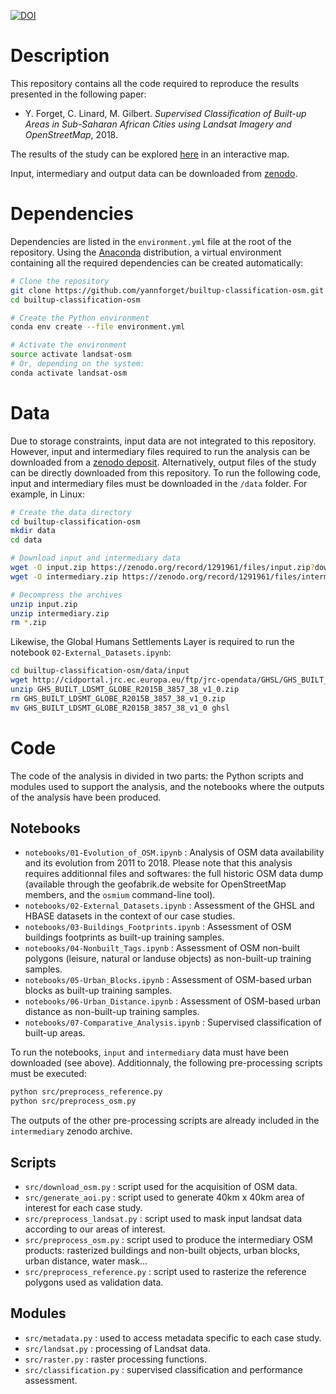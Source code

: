 [![DOI](https://zenodo.org/badge/133227237.svg)](https://zenodo.org/badge/latestdoi/133227237)

# Description

This repository contains all the code required to reproduce the results presented in the following paper:

* Y. Forget, C. Linard, M. Gilbert. *Supervised Classification of Built-up Areas in Sub-Saharan African Cities using Landsat Imagery and OpenStreetMap*, 2018.

The results of the study can be explored [here](http://maupp.ulb.ac.be/page/forget2018/) in an interactive map.

Input, intermediary and output data can be downloaded from [zenodo](https://zenodo.org/record/1291961).

# Dependencies

Dependencies are listed in the `environment.yml` file at the root of the repository. Using the [Anaconda](https://www.anaconda.com/download) distribution, a virtual environment containing all the required dependencies can be created automatically:

``` sh
# Clone the repository
git clone https://github.com/yannforget/builtup-classification-osm.git
cd builtup-classification-osm

# Create the Python environment
conda env create --file environment.yml

# Activate the environment
source activate landsat-osm
# Or, depending on the system:
conda activate landsat-osm
```

# Data

Due to storage constraints, input data are not integrated to this repository. However, input and intermediary files required to run the analysis can be downloaded from a [zenodo deposit](https://zenodo.org/record/1291961). Alternatively, output files of the study can be directly downloaded from this repository. To run the following code, input and intermediary files must be downloaded in the `/data` folder. For example, in Linux:

``` sh
# Create the data directory
cd builtup-classification-osm
mkdir data
cd data

# Download input and intermediary data
wget -O input.zip https://zenodo.org/record/1291961/files/input.zip?download=1
wget -O intermediary.zip https://zenodo.org/record/1291961/files/intermediary.zip?download=1

# Decompress the archives
unzip input.zip
unzip intermediary.zip
rm *.zip
```

Likewise, the Global Humans Settlements Layer is required to run the notebook `02-External_Datasets.ipynb`:

``` sh
cd builtup-classification-osm/data/input
wget http://cidportal.jrc.ec.europa.eu/ftp/jrc-opendata/GHSL/GHS_BUILT_LDSMT_GLOBE_R2015B/GHS_BUILT_LDSMT_GLOBE_R2015B_3857_38/V1-0/GHS_BUILT_LDSMT_GLOBE_R2015B_3857_38_v1_0.zip
unzip GHS_BUILT_LDSMT_GLOBE_R2015B_3857_38_v1_0.zip
rm GHS_BUILT_LDSMT_GLOBE_R2015B_3857_38_v1_0.zip
mv GHS_BUILT_LDSMT_GLOBE_R2015B_3857_38_v1_0 ghsl
```

# Code

The code of the analysis in divided in two parts: the Python scripts and modules used to support the analysis, and the notebooks where the outputs of the analysis have been produced.

## Notebooks

* `notebooks/01-Evolution_of_OSM.ipynb` : Analysis of OSM data availability and its evolution from 2011 to 2018. Please note that this analysis requires additionnal files and softwares: the full historic OSM data dump (available through the geofabrik.de website for OpenStreetMap members, and the `osmium` command-line tool).
* `notebooks/02-External_Datasets.ipynb` : Assessment of the GHSL and HBASE datasets in the context of our case studies.
* `notebooks/03-Buildings_Footprints.ipynb` : Assessment of OSM buildings footprints as built-up training samples.
* `notebooks/04-Nonbuilt_Tags.ipynb` : Assessment of OSM non-built polygons (leisure, natural or landuse objects) as non-built-up training samples.
* `notebooks/05-Urban_Blocks.ipynb` : Assessment of OSM-based urban blocks as built-up training samples.
* `notebooks/06-Urban_Distance.ipynb` : Assessment of OSM-based urban distance as non-built-up training samples.
* `notebooks/07-Comparative_Analysis.ipynb` : Supervised classification of built-up areas.

To run the notebooks, `input` and `intermediary` data must have been downloaded (see above). Additionnaly, the following pre-processing scripts must be executed:

``` sh
python src/preprocess_reference.py
python src/preprocess_osm.py
```

The outputs of the other pre-processing scripts are already included in the `intermediary` zenodo archive.

## Scripts

* `src/download_osm.py` : script used for the acquisition of OSM data.
* `src/generate_aoi.py` : script used to generate 40km x 40km area of interest for each case study.
* `src/preprocess_landsat.py` : script used to mask input landsat data according to our areas of interest.
* `src/preprocess_osm.py` : script used to produce the intermediary OSM products: rasterized buildings and non-built objects, urban blocks, urban distance, water mask...
* `src/preprocess_reference.py` : script used to rasterize the reference polygons used as validation data.

## Modules

* `src/metadata.py` : used to access metadata specific to each case study.
* `src/landsat.py` : processing of Landsat data.
* `src/raster.py` : raster processing functions.
* `src/classification.py` : supervised classification and performance assessment.
